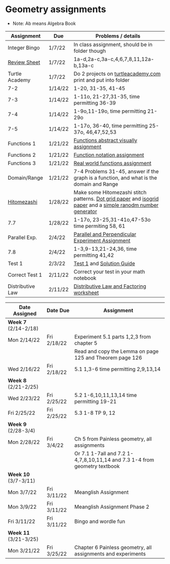 # Geometry assignments
* Note: Ab means Algebra Book

|Assignment | Due | Problems / details |
|-----------|-----|--------------------|
| Integer Bingo | 1/7/22 | In class assignment, should be in folder though|
|[Review Sheet](https://docs.google.com/document/d/1N8XAdCIffDNORUlmQ5sR8x1jjITZ0IKE-dIMGtl0nLE/edit?usp=sharing) | 1/7/22 | 1a-d,2a-c,3a-c,4,6,7,8,11,12a-b,13a-c
| Turtle Academy| 1/7/22 | Do 2 projects on [turtleacademy.com](turtleacademy.com) <br> print and put into folder
|7-2 | 1/14/22 | 1-20, 31-35, 41-45|
|7-3| 1/14/22 | 1-11o, 21-27,31-35, time permitting 36-39
|7-4| 1/14/22 | 1-9o,11-19o, time permitting 21-29o
|7-5 | 1/14/22 | 1-17o, 36-40, time permitting 25-37o, 46,47,52,53
|Functions 1| 1/21/22 | [Functions abstract visually assignment](https://docs.google.com/document/d/1lsWlqvBPN_QG2VvUXZOkDiOFJnHrRz6SLSHcsj6NtsY/edit?usp=sharing)
|Functions 2| 1/21/22 | [Function notation assignment](https://docs.google.com/document/d/1P4xVkAGNzs30qrxbEGLVI_UZRuJePZyhrGT0-bLnIAk/edit?usp=sharing)
|Functions 3| 1/21/22 |[Real world functions assignment](https://docs.google.com/document/d/1K8hQ525MRsSAlx447TbUO3trAKnwih7N4o262u6W0TY/edit?usp=sharing)
|Domain/Range| 1/21/22 | 7-4 Problems 31-45, answer if the graph is a function, and what is the domain and Range
|[Hitomezashi](https://youtu.be/JbfhzlMk2eY)| 1/28/22 | Make some Hitomezashi stitch patterns. [Dot grid paper](dotted_paper.pdf) and [isogrid paper](isometric_grid_paper_double_sided.pdf) and a [simple ranodm number generator](random.html)
|7.7| 1/28/22 | 1-17o, 23-25,31-41o,47-53o time permiting 58, 61
|Parallel Exp.| 2/4/22| [Parallel and Perpendicular Experiment Assignment](https://docs.google.com/document/d/1PAqIoReSwV5hif4GwZ26P2xUSIsWXEdO3_I2bWOgkdk/edit?usp=sharing)
|7.8| 2/4/22 | 1-3,9-13,21-24,36, time permitting 41,42
|Test 1| 2/3/22 | [Test 1](math/sptest1.pdf) and [Solution Guide](math/sptest1-solns.pdf)
|Correct Test 1| 2/11/22| Correct your test in your math notebook
|Distributive Law| 2/11/22 | [Distributive Law and Factoring worksheet](https://docs.google.com/document/d/153BT99aFABONnnM9SZPM7HOztAIdn6lDZhWUVKF3bcA/edit?usp=sharing)


|Date Assigned| Date Due | Assignment |
|-------------|----------|-------------|
|**Week 7** (2/14-2/18)
|Mon 2/14/22 | Fri 2/18/22 | Experiment 5.1 parts 1,2,3 from chapter 5 |
| | | Read and copy the Lemma on page 125 and Theorem page 126|
|Wed 2/16/22 | Fri 2/18/22 | 5.1 1,3-6 time permitting 2,9,13,14 
|**Week 8** (2/21-2/25)
|Wed 2/23/22 | Fri 2/25/22 | 5.2 1-6,10,11,13,14 time permitting 19-21
|Fri 2/25/22 | Fri 2/25/22 | 5.3 1-8 TP 9, 12
|**Week 9** (2/28-3/4)
|Mon 2/28/22 | Fri 3/4/22 | Ch 5 from Painless geometry, all assignments
| | | Or 7.1 1-7all and 7.2 1-4,7,8,10,11,14 and 7.3 1-4 from geometry textbook
|**Week 10** (3/7-3/11)
|Mon 3/7/22 | Fri 3/11/22 | Meanglish Assignment
|Mon 3/9/22 | Fri 3/11/22 | Meanglish Assignment Phase 2
|Fri 3/11/22 | Fri 3/11/22 | Bingo and wordle fun
|**Week 11** (3/21-3/25)
|Mon 3/21/22 | Fri 3/25/22 | Chapter 6 Painless geometry, all assignments and experiments
